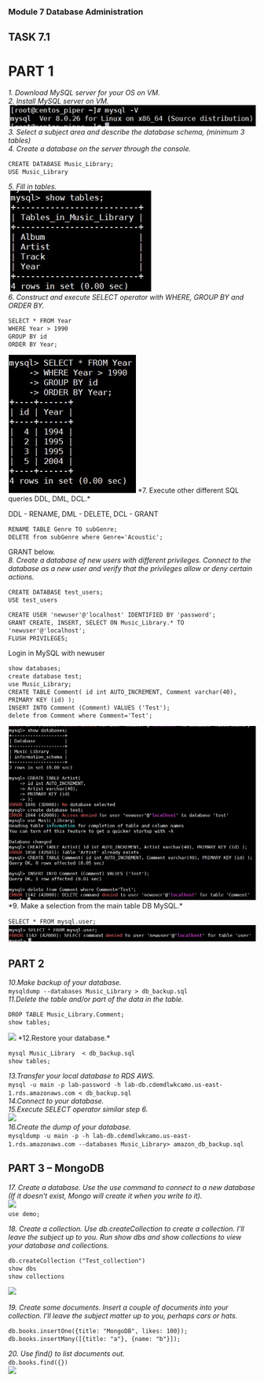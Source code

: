 ### Module 7 Database Administration 
## TASK 7.1 

# PART 1  
*1. Download MySQL server for your OS on VM.*  
*2. Install MySQL server on VM.*  
<img src="images/1.jpg">  
*3. Select a subject area and describe the database schema, (minimum 3 tables)*  
*4. Create a database on the server through the console.*  
```
CREATE DATABASE Music_Library;
USE Music_Library
```
*5. Fill in tables.*  
<img src="images/2.jpg">  
*6. Construct and execute SELECT operator with WHERE, GROUP BY and ORDER BY.*  
```
SELECT * FROM Year
WHERE Year > 1990
GROUP BY id
ORDER BY Year;
```
<img src="images/3.jpg">  
*7. Execute other different SQL queries DDL, DML, DCL.*  

DDL - RENAME, DML - DELETE, DCL - GRANT  
```
RENAME TABLE Genre TO subGenre;
DELETE from subGenre where Genre='Acoustic';
```
GRANT below.  
*8. Create a database of new users with different privileges. Connect to the database as a new user and verify that the privileges allow or deny certain actions.*  
```
CREATE DATABASE test_users;
USE test_users
```

```
CREATE USER 'newuser'@'localhost' IDENTIFIED BY 'password';
GRANT CREATE, INSERT, SELECT ON Music_Library.* TO 'newuser'@'localhost';
FLUSH PRIVILEGES;
```
Login in MySQL with newuser
```
show databases;
create database test;
use Music_Library;
CREATE TABLE Comment( id int AUTO_INCREMENT, Comment varchar(40), PRIMARY KEY (id) );
INSERT INTO Comment (Comment) VALUES ('Test');
delete from Comment where Comment='Test';
```
<img src="images/4.jpg">  
*9. Make a selection from the main table DB MySQL.*  

`SELECT * FROM mysql.user;`  
<img src="images/5.jpg">  

## PART 2 
*10.Make backup of your database.*  
```mysqldump --databases Music_Library > db_backup.sql```  
*11.Delete the table and/or part of the data in the table.*  
```
DROP TABLE Music_Library.Comment;
show tables;
```  
<img src="images/6.jpg">  
*12.Restore your database.*  

```
mysql Music_Library  < db_backup.sql
show tables;
```  
*13.Transfer your local database to RDS AWS.*  
```mysql -u main -p lab-password -h lab-db.cdemdlwkcamo.us-east-1.rds.amazonaws.com < db_backup.sql```  
*14.Connect to your database.*  
*15.Execute SELECT operator similar step 6.*  
<img src="images/9.jpg">  
*16.Create the dump of your database.*  
```mysqldump -u main -p -h lab-db.cdemdlwkcamo.us-east-1.rds.amazonaws.com --databases Music_Library> amazon_db_backup.sql```

## PART 3 – MongoDB 
*17. Create a database. Use the use command to connect to a new database (If it doesn't exist, Mongo will create it when you write to it).*  
<img src="images/10.jpg">  
```use demo;```  

*18. Create a collection. Use db.createCollection to create a collection. I'll leave the subject up to you. Run show dbs and show collections to view your database and collections.*  
```
db.createCollection ("Test_collection")
show dbs
show collections
```  

<img src="images/11.jpg">  

*19. Create some documents. Insert a couple of documents into your collection. I'll leave the subject matter up to you, perhaps cars or hats.*  
```
db.books.insertOne({title: "MongoDB", likes: 100});
db.books.insertMany([{title: "a"}, {name: "b"}]);
```

*20. Use find() to list documents out.*  
```db.books.find({})```  
<img src="images/12.jpg">  
